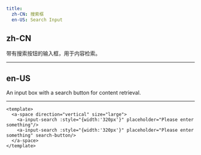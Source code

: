 ```yaml
title:
  zh-CN: 搜索框
  en-US: Search Input
```

## zh-CN

带有搜索按钮的输入框，用于内容检索。

---

## en-US

An input box with a search button for content retrieval.

---

```vue
<template>
  <a-space direction="vertical" size="large">
    <a-input-search :style="{width:'320px'}" placeholder="Please enter something"/>
    <a-input-search :style="{width:'320px'}" placeholder="Please enter something" search-button/>
  </a-space>
</template>
```
